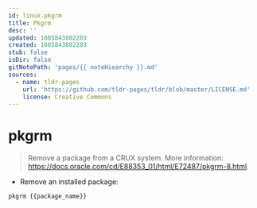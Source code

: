 ```yaml
---
id: linux.pkgrm
title: Pkgrm
desc: ''
updated: 1685843802283
created: 1685843802283
stub: false
isDir: false
gitNotePath: 'pages/{{ noteHiearchy }}.md'
sources:
  - name: tldr-pages
    url: 'https://github.com/tldr-pages/tldr/blob/master/LICENSE.md'
    license: Creative Commons
---
```

# pkgrm

> Remove a package from a CRUX system.
> More information: <https://docs.oracle.com/cd/E88353_01/html/E72487/pkgrm-8.html>.

- Remove an installed package:

`pkgrm {{package_name}}`

